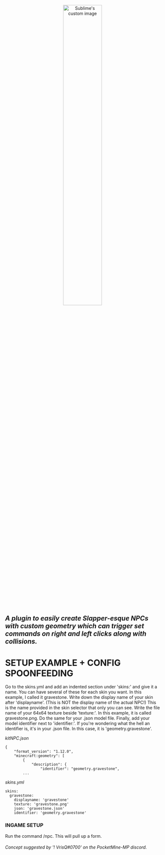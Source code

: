 
<p align="center">
  <img src="https://user-images.githubusercontent.com/77890259/220716849-8b19b8d3-58aa-4e22-a73c-ca5d2c02d8a5.png?raw=true" alt="Sublime's custom image" width="50%" height="50%"/>
</p>

## *A plugin to easily create Slapper-esque NPCs with custom geometry which can trigger set commands on right and left clicks along with collisions.*

# SETUP EXAMPLE + CONFIG SPOONFEEDING
Go to the skins.yml and add an indented section under 'skins:' and give it a name. You can have several of these for each skin you want. In this example, I called it gravestone. Write down the display name of your skin after 'displayname'. (This is NOT the display name of the actual NPC!) This is the name provided in the skin selector that only you can see. Write the file name of your 64x64 texture beside 'texture:'. In this example, it is called gravestone.png. Do the same for your .json model file. Finally, add your model identifier next to 'identifier:'. If you're wondering what the hell an identifier is, it's in your .json file. In this case, it is 'geometry.gravestone'.

*kitNPC.json*
```
{
	"format_version": "1.12.0",
	"minecraft:geometry": [
		{
			"description": {
				"identifier": "geometry.gravestone",
        ...
```
*skins.yml*
```
skins:
  gravestone:
    displayname: 'gravestone' 
    texture: 'gravestone.png'
    json: 'gravestone.json' 
    identifier: 'geometry.gravestone' 
```

### INGAME SETUP
Run the command /npc. This will pull up a form.


###### Concept suggested by '! VrisQ#0700' on the PocketMine-MP discord.
